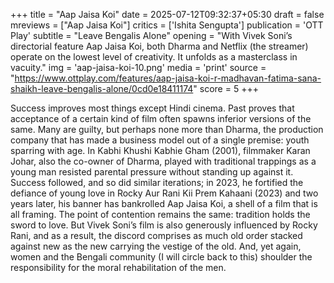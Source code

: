 +++
title = "Aap Jaisa Koi"
date = 2025-07-12T09:32:37+05:30
draft = false
mreviews = ["Aap Jaisa Koi"]
critics = ['Ishita Sengupta']
publication = 'OTT Play'
subtitle = "Leave Bengalis Alone"
opening = "With Vivek Soni’s directorial feature Aap Jaisa Koi, both Dharma and Netflix (the streamer) operate on the lowest level of creativity. It unfolds as a masterclass in vacuity."
img = 'aap-jaisa-koi-10.png'
media = 'print'
source = "https://www.ottplay.com/features/aap-jaisa-koi-r-madhavan-fatima-sana-shaikh-leave-bengalis-alone/0cd0e18411174"
score = 5
+++

Success improves most things except Hindi cinema. Past proves that acceptance of a certain kind of film often spawns inferior versions of the same. Many are guilty, but perhaps none more than Dharma, the production company that has made a business model out of a single premise: youth sparring with age. In Kabhi Khushi Kabhie Gham (2001), filmmaker Karan Johar, also the co-owner of Dharma, played with traditional trappings as a young man resisted parental pressure without standing up against it. Success followed, and so did similar iterations; in 2023, he fortified the defiance of young love in Rocky Aur Rani Kii Prem Kahaani (2023) and two years later, his banner has bankrolled Aap Jaisa Koi, a shell of a film that is all framing. The point of contention remains the same: tradition holds the sword to love. But Vivek Soni’s film is also generously influenced by Rocky Rani, and as a result, the discord comprises as much old order stacked against new as the new carrying the vestige of the old. And, yet again, women and the Bengali community (I will circle back to this) shoulder the responsibility for the moral rehabilitation of the men.

